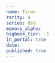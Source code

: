 ```yaml
---
name: Tiron
rarity: 4
series: ds9
memory_alpha:
bigbook_tier: -1
in_portal: true
date:
published: true
---
```



